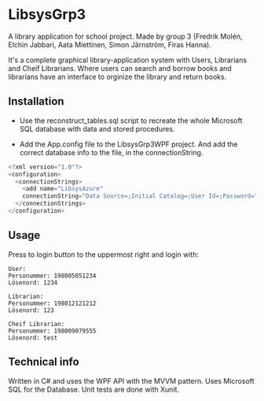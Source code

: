 # LibsysGrp3
A library application for school project. Made by group 3 (Fredrik Molén, Elchin Jabbari, Aata Miettinen, Simon Järnström, Firas Hanna).

It's a complete graphical library-application system with Users, Librarians and Cheif Librarians. Where users can search and borrow books and librarians have an interface to orginize the library and return books. 
## Installation

* Use the reconstruct_tables.sql script to recreate the whole Microsoft SQL database with data and stored procedures.


* Add the App.config file to the LibsysGrp3WPF project. And add the correct database info to the file, in the connectionString. 

```C#
<?xml version="1.0"?>
<configuration>
  <connectionStrings>
    <add name="LibsysAzure"
    connectionString="Data Source=;Initial Catalog=;User Id=;Password="/>
  </connectionStrings>
</configuration>
```

## Usage
Press to login button to the uppermost right and login with:
```
User:
Personummer: 198005051234
Lösenord: 1234

Librarian:
Personummer: 198012121212
Lösenord: 123

Cheif Librarian:
Personummer: 198009079555
Lösenord: test
```

## Technical info

Written in C# and uses the WPF API with the MVVM pattern.
Uses Microsoft SQL for the Database.
Unit tests are done with Xunit.
